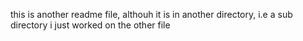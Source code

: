  this is another readme file, althouh it is in another directory, i.e a sub directory
 i just worked on the other file
